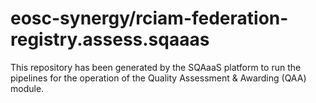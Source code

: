 <!--
SPDX-FileCopyrightText: Copyright contributors to the Software Quality Assurance as a Service (SQAaaS) project <sqaaas@ibergrid.eu>

SPDX-License-Identifier: GPL-3.0-only
-->

# eosc-synergy/rciam-federation-registry.assess.sqaaas
This repository has been generated by the SQAaaS platform to run the pipelines
for the operation of the
Quality Assessment & Awarding (QAA)
module.